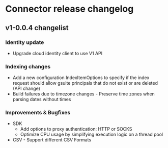 # Connector release changelog

## v1-0.0.4 changelist
### Identity update
* Upgrade cloud identity client to use V1 API

### Indexing changes
* Add a new configuration IndexItemOptions to specify if the index request should allow gsuite principals that do not exist or are deleted (API change)
* Build failures due to timezone changes - Preserve time zones when parsing dates without times

### Improvements & Bugfixes
* SDK
  * Add options to proxy authentication: HTTP or SOCKS
  * Optimize CPU usage by simplifying execution logic on a thread pool
* CSV - Support different CSV Formats
